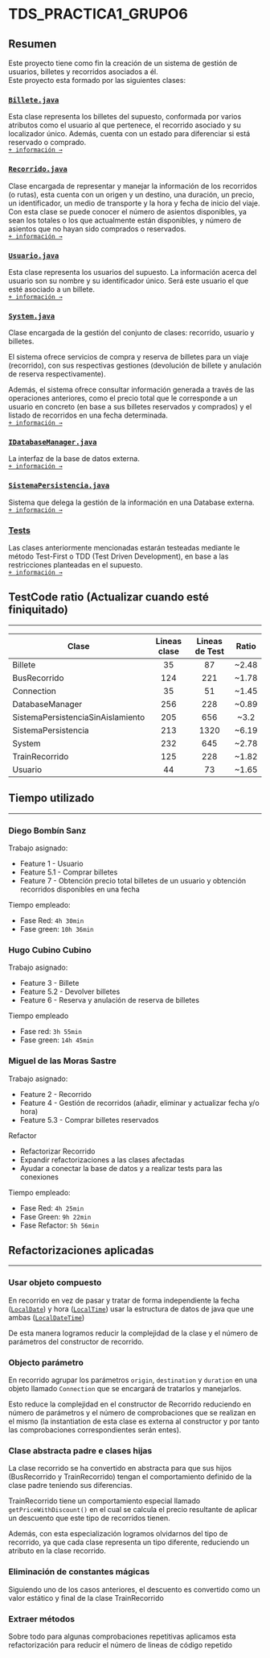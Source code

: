 # TDS_PRACTICA1_GRUPO6
## Resumen

Este proyecto tiene como fin la creación de un sistema de gestión de usuarios, billetes y recorridos asociados a él.<br>
Este proyecto esta formado por las siguientes clases:

### [`Billete.java`](./src/main/java/uva/tds/practica2_grupo6/Billete.java)
Esta clase representa los billetes del supuesto, conformada por varios atributos como el usuario al que pertenece, el recorrido asociado y su localizador único. Además, cuenta con un estado para diferenciar si está reservado o comprado. <br>[`+ información →`](./src/main/java/uva/tds/practica2_grupo6/Billete.java) 

### [`Recorrido.java`](./src/main/java/uva/tds/practica2_grupo6/Recorrido.java)
Clase encargada de representar y manejar la información de los recorridos (o rutas), esta cuenta con un origen y un destino, una duración, un precio, un identificador, un  medio de transporte y la hora y fecha de inicio del viaje. Con esta clase se puede conocer el número de asientos disponibles, ya sean los totales o los que actualmente están disponibles, y número de asientos que no hayan sido comprados o reservados. <br>[`+ información →`](./src/main/java/uva/tds/practica2_grupo6/Recorrido.java)

### [`Usuario.java`](./src/main/java/uva/tds/practica2_grupo6/Usuario.java)
Esta clase representa los usuarios del supuesto. La información acerca del usuario son su nombre y su identificador único. Será este usuario el que esté asociado a un billete.<br>[`+ información →`](./src/main/java/uva/tds/practica2_grupo6/Usuario.java)

### [`System.java`](./src/main/java/uva/tds/practica2_grupo6/System.java)
Clase encargada de la gestión del conjunto de clases: recorrido, usuario y billetes.

El sistema ofrece servicios de compra y reserva de billetes para un viaje (recorrido), con sus respectivas gestiones (devolución de billete y anulación de reserva respectivamente). 

Además, el sistema ofrece consultar información generada a través de las operaciones anteriores, como el precio total que le corresponde a un usuario en concreto (en base a sus billetes reservados y comprados) y el listado de recorridos en una fecha determinada.
<br>[`+ información →`](./src/main/java/uva/tds/practica2_grupo6/System.java)

### [`IDatabaseManager.java`](./src/main/java/uva/tds/practica2_grupo6/IDatabaseManager.java)
La interfaz de la base de datos externa. 
<br>[`+ información →`](./src/main/java/uva/tds/practica2_grupo6/IDatabaseManager.java)

### [`SistemaPersistencia.java`](./src/main/java/uva/tds/practica2_grupo6/SistemaPersistencia.java)
Sistema que delega la gestión de la información en una Database externa. 
<br>[`+ información →`](./src/main/java/uva/tds/practica2_grupo6/SistemaPersistencia.java)

### [Tests](./src/test/java/uva/tds/practica2_grupo6/)
Las clases anteriormente mencionadas estarán testeadas mediante le método Test-First o TDD (Test Driven Development), en base a las restricciones planteadas en el supuesto.
<br>[`+ información →`](./src/test/java/uva/tds/practica2_grupo6/)

## TestCode ratio (Actualizar cuando esté finiquitado)
----------------------------------

|Clase|Lineas clase|Lineas de Test|Ratio|
|--|:--:|:--:|:--:|
|Billete                            |  35|  87|~2.48|
|BusRecorrido                       | 124| 221|~1.78|
|Connection                         |  35|  51|~1.45|
|DatabaseManager                    | 256| 228|~0.89|
|SistemaPersistenciaSinAislamiento  | 205| 656|~3.2 |
|SistemaPersistencia                | 213|1320|~6.19|
|System                             | 232| 645|~2.78|
|TrainRecorrido                     | 125| 228|~1.82|
|Usuario                            |  44|  73|~1.65|
## Tiempo utilizado
----------------------------------
### Diego Bombín Sanz
Trabajo asignado:
- Feature 1 - Usuario
- Feature 5.1 - Comprar billetes
- Feature 7 - Obtención precio total billetes de un usuario y obtención recorridos disponibles en una fecha

Tiempo empleado: 
- Fase Red: `4h 30min`
- Fase green: `10h 36min`
    
### Hugo Cubino Cubino
Trabajo asignado:
- Feature 3 - Billete
- Feature 5.2 - Devolver billetes
- Feature 6 - Reserva y anulación de reserva de billetes

Tiempo empleado
- Fase red: `3h 55min`
- Fase green: `14h 45min`

### Miguel de las Moras Sastre
Trabajo asignado:
- Feature 2 - Recorrido
- Feature 4 - Gestión de recorridos (añadir, eliminar y actualizar fecha y/o hora)
- Feature 5.3 - Comprar billetes reservados

Refactor
- Refactorizar Recorrido
- Expandir refactorizaciones a las clases afectadas
- Ayudar a conectar la base de datos y a realizar tests para las conexiones

Tiempo empleado:
- Fase Red: `4h 25min` 
- Fase Green: `9h 22min`
- Fase Refactor: `5h 56min`

## Refactorizaciones aplicadas
----------------------------------
### Usar objeto compuesto
En recorrido en vez de pasar y tratar de forma independiente la fecha ([`LocalDate`](https://docs.oracle.com/en/java/javase/17/docs/api/java.base/java/time/LocalDate.html)) y hora ([`LocalTime`](https://docs.oracle.com/en/java/javase/17/docs/api/java.base/java/time/LocalTime.html)) usar la estructura de datos de java que une ambas ([`LocalDateTime`](https://docs.oracle.com/en/java/javase/17/docs/api/java.base/java/time/LocalDateTime.html))

De esta manera logramos reducir la complejidad de la clase y el número de parámetros del constructor de recorrido.
### Objecto parámetro
En recorrido agrupar los parámetros `origin`, `destination` y `duration` en una objeto llamado `Connection` que se encargará de tratarlos y manejarlos.

Esto reduce la complejidad en el constructor de Recorrido reduciendo en número de parámetros y el número de comprobaciones que se realizan en el mismo (la instantiation de esta clase es externa al constructor y por tanto las comprobaciones correspondientes serán entes).
### Clase abstracta padre e clases hijas
La clase recorrido se ha convertido en abstracta para que sus hijos (BusRecorrido y TrainRecorrido) tengan el comportamiento definido de la clase padre teniendo sus diferencias. 

TrainRecorrido tiene un comportamiento especial llamado `getPriceWithDiscount()` en el cual se calcula el precio resultante de aplicar un descuento que este tipo de recorridos tienen.

Además, con esta especialización logramos olvidarnos del tipo de recorrido, ya que cada clase representa un tipo diferente, reduciendo un atributo en la clase recorrido.
### Eliminación de constantes mágicas
Siguiendo uno de los casos anteriores, el descuento es convertido como un valor estático y final de la clase TrainRecorrido 
### Extraer métodos
Sobre todo para algunas comprobaciones repetitivas aplicamos esta refactorización para reducir el número de lineas de código repetido
